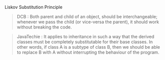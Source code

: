 Liskov Substitution Principle

> DCB : Both parent and child of an object, should be interchangeable; whenever we pass the child (or vice-versa the
> parent), it should work without breaking the code.

> JavaTechie : It applies to inheritance in such a way that the derived classes must
> be completely substitutable for their base classes. In other words, if
> class A is a subtype of class B, then we should be able to replace B
> with A without interrupting the behaviour of the program.